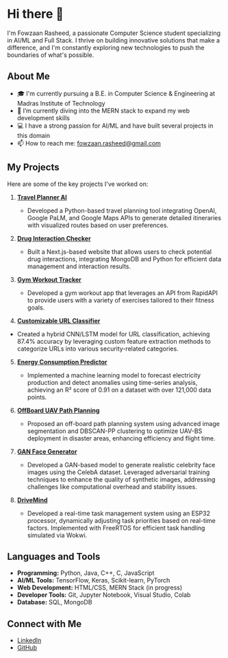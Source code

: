 # Hi there 👋

I'm Fowzaan Rasheed, a passionate Computer Science student specializing in AI/ML and Full Stack. I thrive on building innovative solutions that make a difference, and I'm constantly exploring new technologies to push the boundaries of what's possible.

## About Me

- 🎓 I'm currently pursuing a B.E. in Computer Science & Engineering at Madras Institute of Technology
- 🌱 I’m currently diving into the MERN stack to expand my web development skills
- 💻 I have a strong passion for AI/ML and have built several projects in this domain
- 📫 How to reach me: [fowzaan.rasheed@gmail.com](mailto:fowzaan.rasheed@gmail.com)

## My Projects

Here are some of the key projects I've worked on:

1. **[Travel Planner AI](https://github.com/gitzaan/AI-Travel-Itenary-Creator)**  
    - Developed a Python-based travel planning tool integrating OpenAI, Google PaLM, and Google Maps APIs to generate detailed itineraries with visualized routes based on user preferences.

2. **[Drug Interaction Checker](https://github.com/gitzaan/Drug-Interaction-Checking-Website)**  
    - Built a Next.js-based website that allows users to check potential drug interactions, integrating MongoDB and Python for efficient data management and interaction results.

3. **[Gym Workout Tracker](https://github.com/gitzaan/Measure-Energy-Consumption-)**  
    - Developed a gym workout app that leverages an API from RapidAPI to provide users with a variety of exercises tailored to their fitness goals.

4. **[Customizable URL Classifier](https://github.com/gitzaan/Transfer-Learning-for-Customizable-Web-Filtering)**  
 - Created a hybrid CNN/LSTM model for URL classification, achieving 87.4% accuracy by leveraging custom feature extraction methods to categorize URLs into various security-related categories.

5. **[Energy Consumption Predictor](https://github.com/gitzaan/Measure-Energy-Consumption-)**   
    - Implemented a machine learning model to forecast electricity production and detect anomalies using time-series analysis, achieving an R² score of 0.91 on a dataset with over 121,000 data points.

6. **[OffBoard UAV Path Planning](https://github.com/gitzaan/UAVPath)**   
    -  Proposed an off-board path planning system using advanced image segmentation and DBSCAN-PP clustering to optimize UAV-BS deployment in disaster areas, enhancing efficiency and flight time.

7. **[GAN Face Generator](https://github.com/gitzaan/NM_GAN_FaceGeneration)**   
    - Developed a GAN-based model to generate realistic celebrity face images using the CelebA dataset. Leveraged adversarial training techniques to enhance the quality of synthetic images, addressing challenges like computational overhead and stability issues.

8. **[DriveMind](https://github.com/Pronoy513/DynamicTaskPriority)**   
   -  Developed a real-time task management system using an ESP32 processor, dynamically adjusting task priorities based on real-time factors. Implemented with FreeRTOS for efficient task handling simulated via Wokwi.


## Languages and Tools

- **Programming:** Python, Java, C++, C, JavaScript
- **AI/ML Tools:** TensorFlow, Keras, Scikit-learn, PyTorch
- **Web Development:** HTML/CSS, MERN Stack (in progress)
- **Developer Tools:** Git, Jupyter Notebook, Visual Studio, Colab
- **Database:** SQL, MongoDB

## Connect with Me

- [LinkedIn](https://www.linkedin.com/in/fowzaan-rasheed-6ba094293)
- [GitHub](https://github.com/gitzaan)
